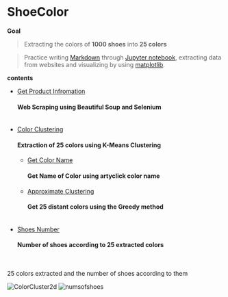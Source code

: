 # ShoeColor

**Goal**
>Extracting the colors of <b>1000 shoes</b> into <b>25 colors</b>

>Practice writing [Markdown](https://en.wikipedia.org/wiki/Markdown) through [Jupyter notebook](https://en.wikipedia.org/wiki/Project_Jupyter), extracting data from websites and visualizing by using [matplotlib](https://matplotlib.org/).

**contents**
* [Get Product Infromation](/data_crawl/GetProducts.ipynb)
  #### Web Scraping using Beautiful Soup and Selenium
  <br>
* [Color Clustering](/color/ColorClustering.ipynb)
  #### Extraction of 25 colors using K-Means Clustering
    * [Get Color Name](/data_crawl/GetColorName.ipynb)
      #### Get Name of Color using artyclick color name
    * [Approximate Clustering](/color/ApproximateClustering.ipynb)
      #### Get 25 distant colors using the Greedy method
  <br>
* [Shoes Number](/graph/shoesNumber.ipynb)
  #### Number of shoes according to 25 extracted colors
  <br>

25 colors extracted and the number of shoes according to them

![ColorCluster2d](https://user-images.githubusercontent.com/67538999/206905496-a04a1cb6-1434-4a0c-b55c-dd70cd146e50.png)
![numsofshoes](https://user-images.githubusercontent.com/67538999/206905415-986dd66b-c29c-447c-ad4e-51161fe05ba7.png)
  